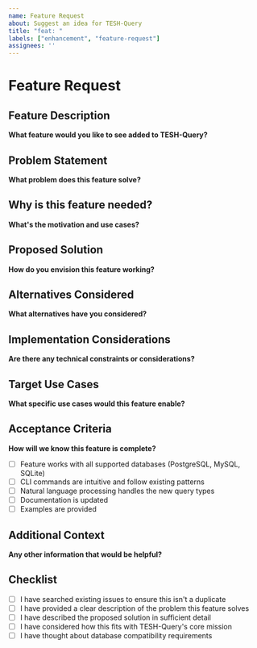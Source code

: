 ```yaml
---
name: Feature Request
about: Suggest an idea for TESH-Query
title: "feat: "
labels: ["enhancement", "feature-request"]
assignees: ''
---
```


# Feature Request

## Feature Description
**What feature would you like to see added to TESH-Query?**

<!-- A clear and concise description of the feature you are proposing -->

## Problem Statement
**What problem does this feature solve?**

<!-- Describe the problem or limitation you're experiencing with current TESH-Query functionality -->

## Why is this feature needed?
**What's the motivation and use cases?**

<!-- Explain how this would improve the natural language to SQL conversion experience or CLI usability -->

## Proposed Solution
**How do you envision this feature working?**

<!-- Describe the feature in detail. Consider:
- CLI command structure
- Natural language query improvements
- Database compatibility
- AI model enhancements
- User experience improvements
-->

## Alternatives Considered
**What alternatives have you considered?**

<!-- Have you thought about any alternative ways to achieve the same outcome? -->

## Implementation Considerations
**Are there any technical constraints or considerations?**

<!-- Think about:
- Database compatibility (PostgreSQL, MySQL, SQLite)
- AI model limitations (Gemini API)
- CLI interface changes
- Performance implications
- Backward compatibility
- Security considerations
-->

## Target Use Cases
**What specific use cases would this feature enable?**

<!-- Examples:
- Business intelligence queries
- Data analysis workflows
- Database administration tasks
- Specific industry use cases
-->

## Acceptance Criteria
**How will we know this feature is complete?**

<!-- Define clear, testable criteria -->

- [ ] Feature works with all supported databases (PostgreSQL, MySQL, SQLite)
- [ ] CLI commands are intuitive and follow existing patterns
- [ ] Natural language processing handles the new query types
- [ ] Documentation is updated
- [ ] Examples are provided

## Additional Context
**Any other information that would be helpful?**

<!-- Add any other context such as:
- Example queries that should work
- Similar features in other tools
- Priority level
- Links to relevant resources
-->

## Checklist
- [ ] I have searched existing issues to ensure this isn't a duplicate
- [ ] I have provided a clear description of the problem this feature solves
- [ ] I have described the proposed solution in sufficient detail
- [ ] I have considered how this fits with TESH-Query's core mission
- [ ] I have thought about database compatibility requirements
